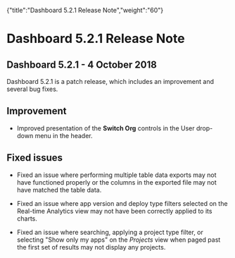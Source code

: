 {"title":"Dashboard 5.2.1 Release Note","weight":"60"} 

# Dashboard 5.2.1 Release Note

## Dashboard 5.2.1 - 4 October 2018

Dashboard 5.2.1 is a patch release, which includes an improvement and several bug fixes.

## Improvement

*   Improved presentation of the **Switch Org** controls in the User drop-down menu in the header.
    

## Fixed issues

*   Fixed an issue where performing multiple table data exports may not have functioned properly or the columns in the exported file may not have matched the table data.
    
*   Fixed an issue where app version and deploy type filters selected on the Real-time Analytics view may not have been correctly applied to its charts.
    
*   Fixed an issue where searching, applying a project type filter, or selecting "Show only my apps" on the _Projects_ view when paged past the first set of results may not display any projects.